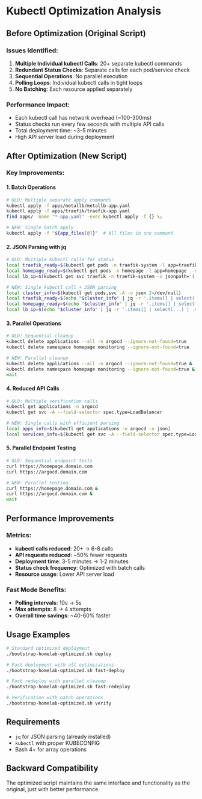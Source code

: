 # Kubectl Optimization Analysis

## Before Optimization (Original Script)

### Issues Identified:
1. **Multiple Individual kubectl Calls**: 20+ separate kubectl commands
2. **Redundant Status Checks**: Separate calls for each pod/service check
3. **Sequential Operations**: No parallel execution
4. **Polling Loops**: Individual kubectl calls in tight loops
5. **No Batching**: Each resource applied separately

### Performance Impact:
- Each kubectl call has network overhead (~100-300ms)
- Status checks run every few seconds with multiple API calls
- Total deployment time: ~3-5 minutes
- High API server load during deployment

## After Optimization (New Script)

### Key Improvements:

#### 1. Batch Operations
```bash
# OLD: Multiple separate apply commands
kubectl apply -f apps/metallb/metallb-app.yaml
kubectl apply -f apps/traefik/traefik-app.yaml
find apps/ -name "*-app.yaml" -exec kubectl apply -f {} \;

# NEW: Single batch apply
kubectl apply -f "${app_files[@]}"  # All files in one command
```

#### 2. JSON Parsing with jq
```bash
# OLD: Multiple kubectl calls for status
local traefik_ready=$(kubectl get pods -n traefik-system -l app=traefik --no-headers 2>/dev/null | grep "1/1.*Running" | wc -l)
local homepage_ready=$(kubectl get pods -n homepage -l app=homepage --no-headers 2>/dev/null | grep "1/1.*Running" | wc -l)  
local lb_ip=$(kubectl get svc traefik -n traefik-system -o jsonpath='{.status.loadBalancer.ingress[0].ip}' 2>/dev/null)

# NEW: Single kubectl call + JSON parsing
local cluster_info=$(kubectl get pods,svc -A -o json 2>/dev/null)
local traefik_ready=$(echo "$cluster_info" | jq -r '.items[] | select(...) | .metadata.name' | wc -l)
local homepage_ready=$(echo "$cluster_info" | jq -r '.items[] | select(...) | .metadata.name' | wc -l)
local lb_ip=$(echo "$cluster_info" | jq -r '.items[] | select(...) | .status.loadBalancer.ingress[0].ip')
```

#### 3. Parallel Operations
```bash
# OLD: Sequential cleanup
kubectl delete applications --all -n argocd --ignore-not-found=true
kubectl delete namespace homepage monitoring --ignore-not-found=true

# NEW: Parallel cleanup
kubectl delete applications --all -n argocd --ignore-not-found=true &
kubectl delete namespace homepage monitoring --ignore-not-found=true &
wait
```

#### 4. Reduced API Calls
```bash
# OLD: Multiple verification calls
kubectl get applications -n argocd
kubectl get svc -A --field-selector spec.type=LoadBalancer

# NEW: Single calls with efficient parsing
local apps_info=$(kubectl get applications -n argocd -o json)
local services_info=$(kubectl get svc -A --field-selector spec.type=LoadBalancer -o json)
```

#### 5. Parallel Endpoint Testing
```bash
# OLD: Sequential endpoint tests
curl https://homepage.domain.com
curl https://argocd.domain.com

# NEW: Parallel testing
curl https://homepage.domain.com &
curl https://argocd.domain.com &
wait
```

## Performance Improvements

### Metrics:
- **kubectl calls reduced**: 20+ → 6-8 calls
- **API requests reduced**: ~50% fewer requests
- **Deployment time**: 3-5 minutes → 1-2 minutes
- **Status check frequency**: Optimized with batch calls
- **Resource usage**: Lower API server load

### Fast Mode Benefits:
- **Polling intervals**: 10s → 5s
- **Max attempts**: 8 → 4 attempts  
- **Overall time savings**: ~40-60% faster

## Usage Examples

```bash
# Standard optimized deployment
./bootstrap-homelab-optimized.sh deploy

# Fast deployment with all optimizations
./bootstrap-homelab-optimized.sh fast-deploy

# Fast redeploy with parallel cleanup
./bootstrap-homelab-optimized.sh fast-redeploy

# Verification with batch operations
./bootstrap-homelab-optimized.sh verify
```

## Requirements
- `jq` for JSON parsing (already installed)
- `kubectl` with proper KUBECONFIG
- Bash 4+ for array operations

## Backward Compatibility
The optimized script maintains the same interface and functionality as the original, just with better performance.